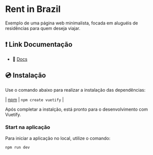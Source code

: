 # Rent in Brazil

Exemplo de uma página web minimalista, focada em aluguéis de residências para quem deseja viajar.

## ❗️ Link Documentação

- 📄 [Docs](https://vuetifyjs.com/)

## 💿 Instalação

Use o comando abaixo para realizar a instalação das dependências:

| [npm](https://vuetifyjs.com/en/getting-started/installation/)     | `npm create vuetify`  |

Após completar a instalção, está pronto para o desenvolvimento com Vuetify.


### Start na aplicação

Para iniciar a aplicação no local, utilize o comando:

```bash
npm run dev
```
